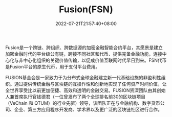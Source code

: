 ﻿---
weight: 
title: "Fusion(FSN)"
description: "Fusion是一个跨链、跨组织、跨数据源的加密金融智能合约平台，其愿景是建立加密金融时代的平台级公有链，跨接不同社区和代币、提供完备金融功能，连接中心化与非中心化组织的关键..."
date: 2022-07-21T21:57:40+08:00
lastmod: 2022-07-21T16:45:40+08:00
draft: false
authors: ["浮尘"]
featuredImage: "fusionfsn.webp"
link: "https://fusion.org/"
tags: ["数字代币","Fusion(FSN)"]
categories: ["navigation"]
navigation: ["数字代币"]
lightgallery: true
toc: true
pinned: false
recommend: false
recommend1: false
---
Fusion是一个跨链、跨组织、跨数据源的加密金融智能合约平台，其愿景是建立加密金融时代的平台级公有链，跨接不同社区和代币、提供完备金融功能，连接中心化与非中心化组织的关键价值传输，以促成价值互联网时代早日到来。FSN代币是Fusion平台的原生代币，用于支付平台费用。

FUSION基金会是一家致力于为分布式全球金融建立新一代基础设施的非盈利性组织。通过提供传统金融与区块链的互操作性和创新地实现了任何资产时间价值，让全世界享受比以前更加便捷、高效和透明的金融交易。FUSION资深团队由其创始人兼首席执行官钱德君（一位曾发布了两个全球排名前30的区块链项目（VeChain 和 QTUM）的行业先驱）领导，该团队正在与金融机构、数字货币公司、企业、第三方应用程序开发商、学术界以及更广泛的区块链社区进行合作。